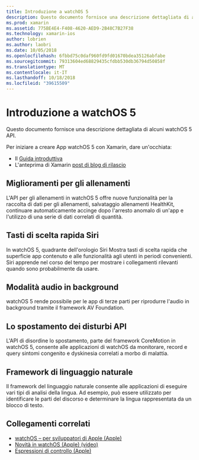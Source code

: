 ```yaml
---
title: Introduzione a watchOS 5
description: Questo documento fornisce una descrizione dettagliata di alcune API watchOS 5 per l'anteprima di Xamarin, quale versione fornisce le associazioni c#.
ms.prod: xamarin
ms.assetid: 775BE4E4-F408-4620-AED9-2B48C7B27F38
ms.technology: xamarin-ios
author: lobrien
ms.author: laobri
ms.date: 10/05/2018
ms.openlocfilehash: 6fbbd75c0daf960fd9fd01670bdea35126abfabe
ms.sourcegitcommit: 79313604ed68829435cfdbb530db36794d50858f
ms.translationtype: MT
ms.contentlocale: it-IT
ms.lasthandoff: 10/18/2018
ms.locfileid: "39615509"
---
```

# <a name="introduction-to-watchos-5"></a>Introduzione a watchOS 5

Questo documento fornisce una descrizione dettagliata di alcuni watchOS 5 API.

Per iniziare a creare App watchOS 5 con Xamarin, dare un'occhiata:

- Il [Guida introduttiva](~/ios/platform/introduction-to-ios12/get-started.md)
- L'anteprima di Xamarin [post di blog di rilascio](https://releases.xamarin.com/preview-release-xcode-10-beta-6/)

## <a name="workout-improvements"></a>Miglioramenti per gli allenamenti

L'API per gli allenamenti in watchOS 5 offre nuove funzionalità per la raccolta di dati per gli allenamenti, salvataggio allenamenti HealthKit, continuare automaticamente accinge dopo l'arresto anomalo di un'app e l'utilizzo di una serie di dati correlati di quantità.

## <a name="siri-shortcuts"></a>Tasti di scelta rapida Siri

In watchOS 5, quadrante dell'orologio Siri Mostra tasti di scelta rapida che superficie app contenuto e alle funzionalità agli utenti in periodi convenienti. Siri apprende nel corso del tempo per mostrare i collegamenti rilevanti quando sono probabilmente da usare.

## <a name="background-audio-mode"></a>Modalità audio in background

watchOS 5 rende possibile per le app di terze parti per riprodurre l'audio in background tramite il framework AV Foundation.

## <a name="movement-disorder-api"></a>Lo spostamento dei disturbi API

L'API di disordine lo spostamento, parte del framework CoreMotion in watchOS 5, consente alle applicazioni di watchOS da monitorare, record e query sintomi congenito e dyskinesia correlati a morbo di malattia.

## <a name="natural-language-framework"></a>Framework di linguaggio naturale

Il framework del linguaggio naturale consente alle applicazioni di eseguire vari tipi di analisi della lingua. Ad esempio, può essere utilizzato per identificare le parti del discorso e determinare la lingua rappresentata da un blocco di testo.

## <a name="related-links"></a>Collegamenti correlati

- [watchOS – per sviluppatori di Apple (Apple)](https://developer.apple.com/watchOS/)
- [Novità in watchOS (Apple) (video)](https://developer.apple.com/videos/play/wwdc2018/206/)
- [Espressioni di controllo (Apple)](https://www.apple.com/watch/)
